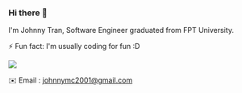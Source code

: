 ### Hi there 👋
I'm Johnny Tran, Software Engineer graduated from FPT University.

⚡ Fun fact: I'm usually coding for fun :D


<div>
<img src="https://github-readme-stats.vercel.app/api?username=johnnymc2001&show_icons=true&theme=merko" />
</div>


✉️ Email : johnnymc2001@gmail.com
